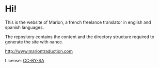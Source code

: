 Hi!
==========

This is the website of Marion, a french freelance translator in english and spanish languages.

The repository contains the content and the directory structure required to generate the site with nanoc.

http://www.mariontraduction.com

License: [CC-BY-SA](http://creativecommons.org/licenses/by-sa/3.0/)